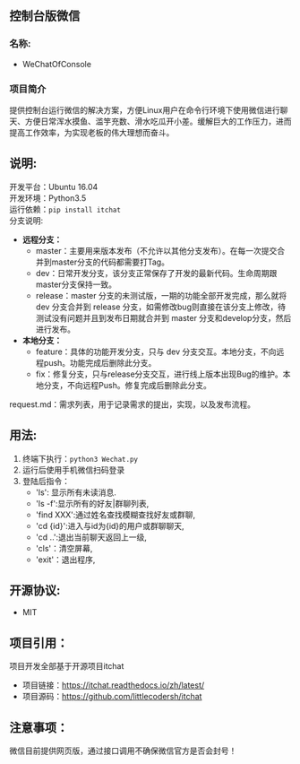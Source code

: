## 控制台版微信
### 名称:
- WeChatOfConsole

### 项目简介
提供控制台运行微信的解决方案，方便Linux用户在命令行环境下使用微信进行聊天、方便日常浑水摸鱼、滥竽充数、滑水吃瓜开小差。缓解巨大的工作压力，进而提高工作效率，为实现老板的伟大理想而奋斗。

## 说明:
开发平台：Ubuntu 16.04  
开发环境：Python3.5  
运行依赖：`pip install itchat`  
分支说明:
- __远程分支：__
    - master：主要用来版本发布（不允许以其他分支发布）。在每一次提交合并到master分支的代码都需要打Tag。
    - dev：日常开发分支，该分支正常保存了开发的最新代码。生命周期跟master分支保持一致。
    - release：master 分支的未测试版，一期的功能全部开发完成，那么就将 dev 分支合并到 release 分支，如需修改bug则直接在该分支上修改，待测试没有问题并且到发布日期就合并到 master 分支和develop分支，然后进行发布。
- __本地分支：__
    - feature：具体的功能开发分支，只与 dev 分支交互。本地分支，不向远程push。功能完成后删除此分支。
    - fix：修复分支，只与release分支交互，进行线上版本出现Bug的维护。本地分支，不向远程Push。修复完成后删除此分支。  

request.md：需求列表，用于记录需求的提出，实现，以及发布流程。

## 用法:
1. 终端下执行：`python3 Wechat.py`
2. 运行后使用手机微信扫码登录
3. 登陆后指令：
    - 'ls': 显示所有未读消息.
    - 'ls -f':显示所有的好友|群聊列表,
    - 'find XXX':通过姓名查找模糊查找好友或群聊,
    - 'cd {id}':进入与id为{id}的用户或群聊聊天,
    - 'cd ..':退出当前聊天返回上一级,
    - 'cls'：清空屏幕,
    - 'exit'：退出程序,

## 开源协议:
- MIT

## 项目引用：
项目开发全部基于开源项目itchat
- 项目链接：https://itchat.readthedocs.io/zh/latest/
- 项目源码：https://github.com/littlecodersh/itchat

## 注意事项：
微信目前提供网页版，通过接口调用不确保微信官方是否会封号！
